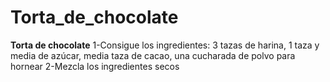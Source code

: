 # Torta_de_chocolate
**Torta de chocolate**
1-Consigue los ingredientes: 3 tazas de harina, 1 taza y media de azúcar, media taza de cacao, una cucharada de polvo para hornear
2-Mezcla los ingredientes secos
